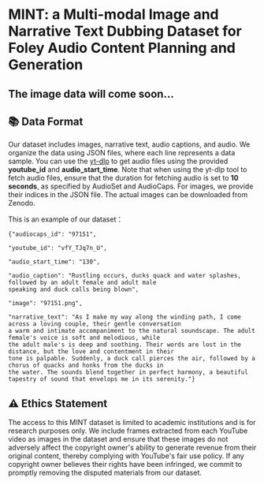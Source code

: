 # MINT: a Multi-modal Image and Narrative Text Dubbing Dataset for Foley Audio Content Planning and Generation

## The image data will come soon...
## 📚 Data Format
Our dataset includes images, narrative text, audio captions, and audio. We organize the data using JSON files, where each line represents a data sample. 
You can use the [yt-dlp](https://github.com/yt-dlp/yt-dlp) to get audio files using the provided **youtube\_id** and **audio\_start\_time**. Note that when using the yt-dlp tool to fetch audio files, ensure that the duration for fetching audio is set to **10 seconds**, as specified by AudioSet and AudioCaps. For images, we provide their indices in the JSON file. The actual images can be downloaded from Zenodo.


This is an example of our dataset：
```
{"audiocaps_id": "97151",

"youtube_id": "vfY_TJq7n_U",

"audio_start_time": "130",

"audio_caption": "Rustling occurs, ducks quack and water splashes, followed by an adult female and adult male
speaking and duck calls being blown",

"image": "97151.png",

"narrative_text": "As I make my way along the winding path, I come across a loving couple, their gentle conversation
a warm and intimate accompaniment to the natural soundscape. The adult female's voice is soft and melodious, while
the adult male's is deep and soothing. Their words are lost in the distance, but the love and contentment in their
tone is palpable. Suddenly, a duck call pierces the air, followed by a chorus of quacks and honks from the ducks in
the water. The sounds blend together in perfect harmony, a beautiful tapestry of sound that envelops me in its serenity."}
```
## :warning:  Ethics Statement

The access to this MINT dataset is limited to academic institutions and is for research purposes only. We include frames extracted from each YouTube video as images in the dataset and ensure that these images do not adversely affect the copyright owner's ability to generate revenue from their original content, thereby complying with YouTube's fair use policy. If any copyright owner believes their rights have been infringed, we commit to promptly removing the disputed materials from our dataset.
